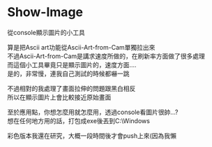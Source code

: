 # Show-Image
從console顯示圖片的小工具  

算是把Ascii art功能從Ascii-Art-from-Cam單獨拉出來  
不過Ascii-Art-from-Cam是講求速度所做的，在刷新率方面做了很多處理  
而這個小工具畢竟只是顯示圖片的，速度方面....  
是的，非常慢，連我自己測試的時候都嚇一跳  

不過相對的我處理了畫面拉伸的問題跟黑白相反  
所以在顯示圖片上會比較接近原始畫面  
  
至於應用點，你想怎麼用就怎麼用，透過console看圖片很帥...?  
想在任何地方用的話，打包成exe後丟到C:\Windows  

彩色版本我還在研究，大概一段時間後才會push上來(因為我懶  